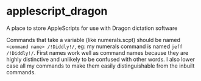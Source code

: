 # applescript_dragon
A place to store AppleScripts for use with Dragon dictation software

Commands that take a variable (like numerals.scpt) should be named `<command name> /!Diddly!/`, eg: my numerals command is named `jeff /!Diddly!/`. First names work well as command names because they are highly distinctive and unlikely to be confused with other words. I also  lower case all my commands to make them easily distinguishable from the inbuilt commands.
